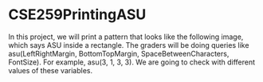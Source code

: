 # CSE259PrintingASU
In this project, we will print a pattern that looks like the following image, which says ASU inside a rectangle. The graders will be doing queries like asu(LeftRightMargin, BottomTopMargin, SpaceBetweenCharacters, FontSize). For example, asu(3, 1, 3, 3). We are going to check with different values of these variables. 
